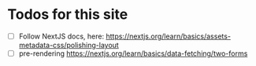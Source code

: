 # Todos for this site

- [ ] Follow NextJS docs, here: https://nextjs.org/learn/basics/assets-metadata-css/polishing-layout
- [ ] pre-rendering https://nextjs.org/learn/basics/data-fetching/two-forms

